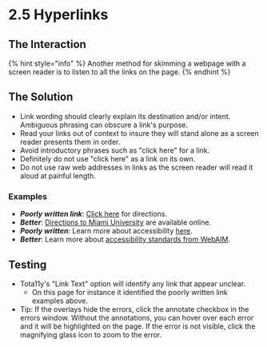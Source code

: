 # 2.5 Hyperlinks

## The Interaction

{% hint style="info" %}
Another method for skimming a webpage with a screen reader is to listen to all the links on the page.
{% endhint %}

## The Solution

* Link wording should clearly explain its destination and/or intent. Ambiguous phrasing can obscure a link's purpose.
* Read your links out of context to insure they will stand alone as a screen reader presents them in order.
* Avoid introductory phrases such as "click here" for a link. 
* Definitely do not use "click here" as a link on its own.
* Do not use raw web addresses in links as the screen reader will read it aloud at painful length.

### Examples

* _**Poorly written link**_: [Click here](https://miamioh.edu/about-miami/visiting-miami/directions/index.html) for directions.
* _**Better**_: [Directions to Miami University](https://miamioh.edu/about-miami/visiting-miami/directions/index.html) are available online.
* _**Poorly written**_: Learn more about accessibility [here](http://webaim.org/standards/wcag/).
* _**Better**_: Learn more about [accessibility standards from WebAIM](https://www.w3.org/WAI/intro/wcag).

## Testing

* Tota11y's "Link Text" option will identify any link that appear unclear. 
  * On this page for instance it identified the poorly written link examples above.
* Tip: If the overlays hide the errors, click the annotate checkbox in the errors window. Without the annotations, you can hover over each error and it will be highlighted on the page. If the error is not visible, click the magnifying glass icon to zoom to the error.




